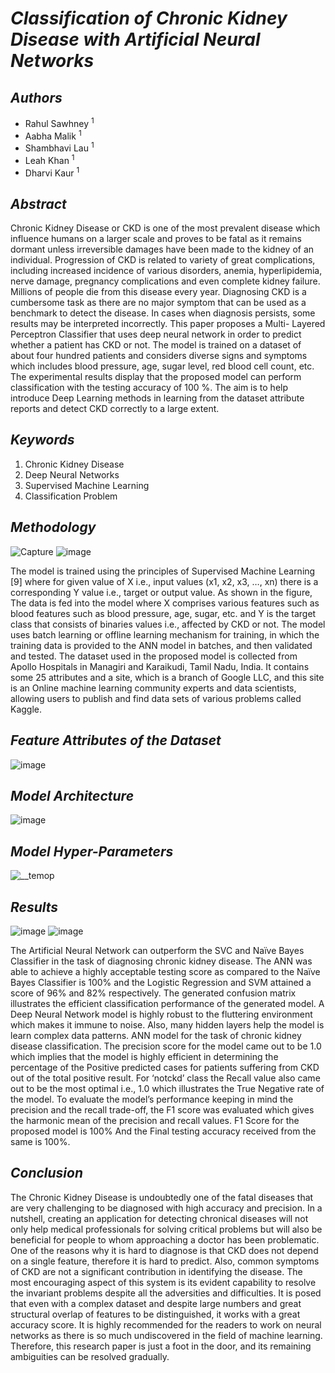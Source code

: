 # _Classification of Chronic Kidney Disease with Artificial Neural Networks_

## _Authors_
* Rahul Sawhney <sup>1</sup>
* Aabha Malik <sup>1</sup>
* Shambhavi Lau <sup>1</sup>
* Leah Khan <sup>1</sup>
* Dharvi Kaur <sup>1</sup>

## _Abstract_
Chronic Kidney Disease or CKD is one of the most prevalent disease which influence humans on a larger scale and proves to be fatal as it remains dormant unless irreversible damages have been made to the kidney of an individual. Progression of CKD is related to variety of great complications, including increased incidence of various disorders, anemia, hyperlipidemia, nerve damage, pregnancy complications and even complete kidney failure. Millions of people die from this disease every year. Diagnosing CKD is a cumbersome task as there are no major symptom that can be used as a benchmark to detect the disease. In cases when diagnosis persists, some results may be interpreted incorrectly. This paper proposes a Multi- Layered Perceptron Classifier that uses deep neural network in order to predict whether a patient has CKD or not. The model is trained on a dataset of about four hundred patients and considers diverse signs and symptoms which includes blood pressure, age, sugar level, red blood cell count, etc. The experimental results display that the proposed model can perform classification with the testing accuracy of 100 %. The aim is to help introduce Deep Learning methods in learning from the dataset attribute reports and detect CKD correctly to a large extent.

## _Keywords_
1) Chronic Kidney Disease
2) Deep Neural Networks
3) Supervised Machine Learning
4) Classification Problem

## _Methodology_
![Capture](https://user-images.githubusercontent.com/65220704/132189326-18d0d357-e964-4557-a453-7d32e76649d6.PNG)
![image](https://user-images.githubusercontent.com/65220704/132188318-03c460d7-57e1-479d-b4ad-d5f200401ddd.png)

The model is trained using the principles of Supervised Machine Learning [9] where for given value of X i.e., input values (x1, x2, x3, …, xn) there is a corresponding Y value i.e., target or output value.
As shown in the figure, The data is fed into the model where X comprises various features such as blood features such as blood pressure, age, sugar, etc. and Y is the target class that consists of binaries values i.e., affected by CKD or not. The model uses batch learning or offline learning mechanism for training, in which the training data is provided to the ANN model in batches, and then validated and tested.
The dataset used in the proposed model is collected from Apollo Hospitals in Managiri and Karaikudi, Tamil Nadu, India. It contains some 25 attributes and a site, which is a branch of Google LLC, and this site is an Online machine learning community experts and data scientists, allowing users to publish and find data sets of various problems called Kaggle.

## _Feature Attributes of the Dataset_
![image](https://user-images.githubusercontent.com/65220704/132188495-5f19f589-ae52-4573-81d0-e64a1d7b8efd.png)

## _Model Architecture_
![image](https://user-images.githubusercontent.com/65220704/132188576-3df6f97b-5138-4a27-8aef-607910a78b28.png)

## _Model Hyper-Parameters_
![__temop](https://user-images.githubusercontent.com/65220704/132188734-5f54d446-56fd-4bea-b265-a4521f1663d3.PNG)

## _Results_
![image](https://user-images.githubusercontent.com/65220704/132188840-53e39cf2-902c-4bab-a935-3942df395ef3.png)
![image](https://user-images.githubusercontent.com/65220704/132188848-c423fa9a-3ada-425d-9b19-6fc17848cd0b.png)

The Artificial Neural Network can outperform the SVC and Naïve Bayes Classifier in the task of diagnosing chronic kidney disease. The ANN was able to achieve a highly acceptable testing score as compared to the Naïve Bayes Classifier is 100% and the Logistic Regression and SVM attained a score of 96% and 82% respectively. The generated confusion matrix illustrates the efficient classification performance of the generated model.
A Deep Neural Network model is highly robust to the fluttering environment which makes it immune to noise. Also, many hidden layers help the model is learn complex data patterns.
ANN model for the task of chronic kidney disease classification. The precision score for the model came out to be 1.0 which implies that the model is highly efficient in determining the percentage of the Positive predicted cases for patients suffering from CKD out of the total positive result. For ‘notckd’ class the Recall value also came out to be the most optimal i.e., 1.0 which illustrates the True Negative rate of the model.
To evaluate the model’s performance keeping in mind the precision and the recall trade-off, the F1 score was evaluated which gives the harmonic mean of the precision and recall values. F1 Score for the proposed model is 100% And the Final testing accuracy received from the same is 100%.

## _Conclusion_
The Chronic Kidney Disease is undoubtedly one of the fatal diseases that are very challenging to be diagnosed with high accuracy and precision. In a nutshell, creating an application for detecting chronical diseases will not only help medical professionals for solving critical problems but will also be beneficial for people to whom approaching a doctor has been problematic. One of the reasons why it is hard to diagnose is that CKD does not depend on a single feature, therefore it is hard to predict. Also, common symptoms of CKD are not a significant contribution in identifying the disease.
The most encouraging aspect of this system is its evident capability to resolve the invariant problems despite all the adversities and difficulties. It is posed that even with a complex dataset and despite large numbers and great structural overlap of features to be distinguished, it works with a great accuracy score. It is highly recommended for the readers to work on neural networks as there is so much undiscovered in the field of machine learning. Therefore, this research paper is just a foot in the door, and its remaining ambiguities can be resolved gradually.

